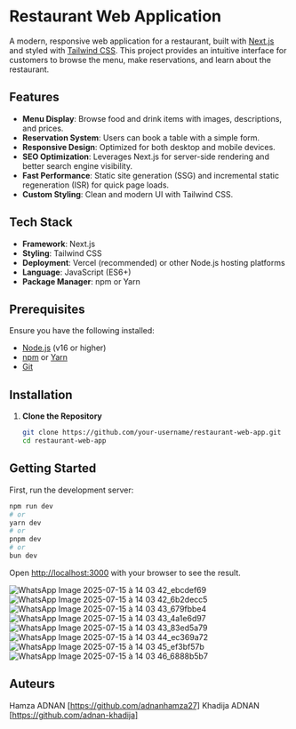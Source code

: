 # Restaurant Web Application

A modern, responsive web application for a restaurant, built with [Next.js](https://nextjs.org/) and styled with [Tailwind CSS](https://tailwindcss.com/). This project provides an intuitive interface for customers to browse the menu, make reservations, and learn about the restaurant.

## Features
- **Menu Display**: Browse food and drink items with images, descriptions, and prices.
- **Reservation System**: Users can book a table with a simple form.
- **Responsive Design**: Optimized for both desktop and mobile devices.
- **SEO Optimization**: Leverages Next.js for server-side rendering and better search engine visibility.
- **Fast Performance**: Static site generation (SSG) and incremental static regeneration (ISR) for quick page loads.
- **Custom Styling**: Clean and modern UI with Tailwind CSS.

## Tech Stack
- **Framework**: Next.js
- **Styling**: Tailwind CSS
- **Deployment**: Vercel (recommended) or other Node.js hosting platforms
- **Language**: JavaScript (ES6+)
- **Package Manager**: npm or Yarn

## Prerequisites
Ensure you have the following installed:
- [Node.js](https://nodejs.org/) (v16 or higher)
- [npm](https://www.npmjs.com/) or [Yarn](https://yarnpkg.com/)
- [Git](https://git-scm.com/)

## Installation
1. **Clone the Repository**
   ```bash
   git clone https://github.com/your-username/restaurant-web-app.git
   cd restaurant-web-app
## Getting Started

First, run the development server:

```bash
npm run dev
# or
yarn dev
# or
pnpm dev
# or
bun dev
```

Open [http://localhost:3000](http://localhost:3000) with your browser to see the result.



![WhatsApp Image 2025-07-15 à 14 03 42_ebcdef69](https://github.com/user-attachments/assets/f27b021c-8876-455e-9863-ccfb8290ee6e)
![WhatsApp Image 2025-07-15 à 14 03 42_6b2decc5](https://github.com/user-attachments/assets/d7ac71fd-6c8c-4dfe-8964-b00383a2c843)
![WhatsApp Image 2025-07-15 à 14 03 43_679fbbe4](https://github.com/user-attachments/assets/38c4e058-d3d1-4fcd-a1ba-a534bed69017)
![WhatsApp Image 2025-07-15 à 14 03 43_4a1e6d97](https://github.com/user-attachments/assets/aaa815ce-48e3-4f85-a1de-b45759b67f9b)
![WhatsApp Image 2025-07-15 à 14 03 43_83ed5a79](https://github.com/user-attachments/assets/67e2b0e0-5236-47e2-ac5a-ef4268a94cc0)
![WhatsApp Image 2025-07-15 à 14 03 44_ec369a72](https://github.com/user-attachments/assets/0127d85d-5af0-49cf-afbd-3d06766928d3)
![WhatsApp Image 2025-07-15 à 14 03 45_ef3bf57b](https://github.com/user-attachments/assets/63cab2e2-64d1-435f-b9ec-9b15a06c4d9e)
![WhatsApp Image 2025-07-15 à 14 03 46_6888b5b7](https://github.com/user-attachments/assets/0c1d1487-cb01-445a-ae77-0f6ff362e2df)


## Auteurs
Hamza ADNAN [https://github.com/adnanhamza27]
Khadija ADNAN [https://github.com/adnan-khadija]





